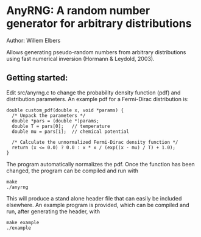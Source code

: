 AnyRNG: A random number generator for arbitrary distributions
=============================================================

Author: Willem Elbers

Allows generating pseudo-random numbers from arbitrary distributions using
fast numerical inversion (Hormann & Leydold, 2003).

Getting started:
----------------

Edit src/anyrng.c to change the probability density function (pdf) and
distribution parameters. An example pdf for a Fermi-Dirac distribution is:

```
double custom_pdf(double x, void *params) {
  /* Unpack the parameters */
  double *pars = (double *)params;
  double T = pars[0];   // temperature
  double mu = pars[1];  // chemical potential

  /* Calculate the unnormalized Fermi-Dirac density function */
  return (x <= 0.0) ? 0.0 : x * x / (exp((x - mu) / T) + 1.0);
}
```

The program automatically normalizes the pdf. Once the function has been
changed, the program can be compiled and run with

```console
make
./anyrng
```

This will produce a stand alone header file that can easily be included
elsewhere. An example program is provided, which can be compiled and run,
after generating the header, with

```console
make example
./example
```
